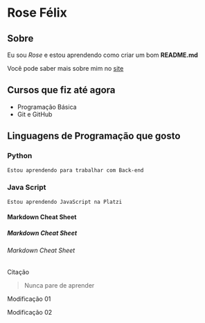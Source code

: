 # Rose Félix

## Sobre

Eu sou _Rose_ e estou aprendendo como criar um bom **README.md**

Você pode saber mais sobre mim no [site](www.google.com)

## Cursos que fiz até agora

- Programação Básica
- Git e GitHub

## Linguagens de Programação que gosto

### Python
	Estou aprendendo para trabalhar com Back-end
### Java Script
	Estou aprendendo JavaScript na Platzi

#### Markdown Cheat Sheet <h4>
##### Markdown Cheat Sheet <h5>
###### Markdown Cheat Sheet <h6>

Citação
 > Nunca pare de aprender

Modificação 01

Modificação 02